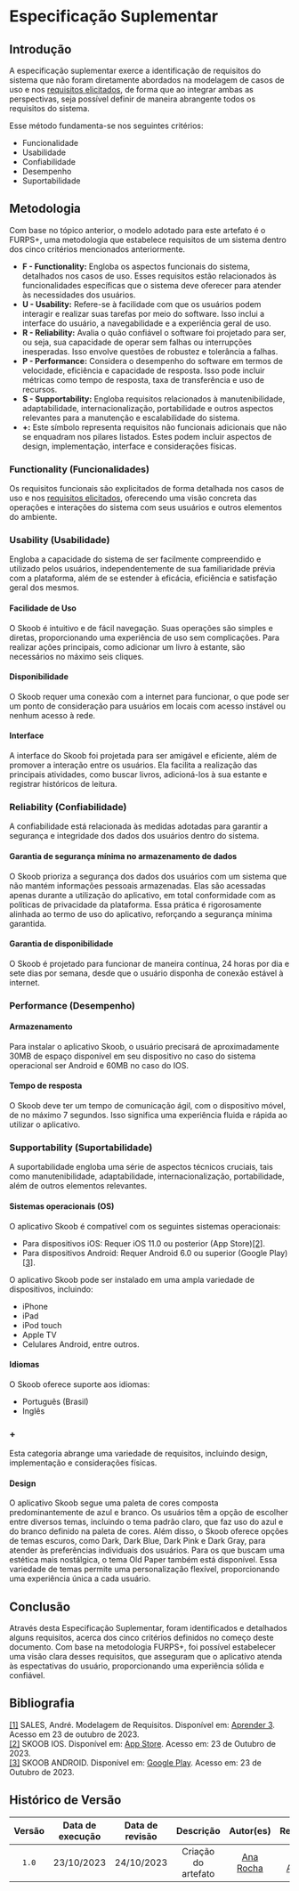 # Especificação Suplementar

## Introdução

A especificação suplementar exerce a identificação de requisitos do sistema que não foram diretamente abordados na modelagem de casos de uso e nos [requisitos elicitados](../elicitacao/requisitos.md), de forma que ao integrar ambas as perspectivas, seja possível definir de maneira abrangente todos os requisitos do sistema.

Esse método fundamenta-se nos seguintes critérios:

- Funcionalidade
- Usabilidade
- Confiabilidade
- Desempenho
- Suportabilidade

## Metodologia

Com base no tópico anterior, o modelo adotado para este artefato é o FURPS+, uma metodologia que estabelece requisitos de um sistema dentro dos cinco critérios mencionados anteriormente.

- __F - Functionality:__ Engloba os aspectos funcionais do sistema, detalhados nos casos de uso. Esses requisitos estão relacionados às funcionalidades específicas que o sistema deve oferecer para atender às necessidades dos usuários.
- __U - Usability:__ Refere-se à facilidade com que os usuários podem interagir e realizar suas tarefas por meio do software. Isso inclui a interface do usuário, a navegabilidade e a experiência geral de uso.
- __R - Reliability:__ Avalia o quão confiável o software foi projetado para ser, ou seja, sua capacidade de operar sem falhas ou interrupções inesperadas. Isso envolve questões de robustez e tolerância a falhas.
- __P - Performance:__ Considera o desempenho do software em termos de velocidade, eficiência e capacidade de resposta. Isso pode incluir métricas como tempo de resposta, taxa de transferência e uso de recursos.
- __S - Supportability:__ Engloba requisitos relacionados à manutenibilidade, adaptabilidade, internacionalização, portabilidade e outros aspectos relevantes para a manutenção e escalabilidade do sistema.
- __+:__ Este símbolo representa requisitos não funcionais adicionais que não se enquadram nos pilares listados. Estes podem incluir aspectos de design, implementação, interface e considerações físicas. 

### Functionality (Funcionalidades)

Os requisitos funcionais são explicitados de forma detalhada nos casos de uso e nos [requisitos elicitados](../elicitacao/requisitos.md), oferecendo uma visão concreta das operações e interações do sistema com seus usuários e outros elementos do ambiente.

### Usability (Usabilidade)

Engloba a capacidade do sistema de ser facilmente compreendido e utilizado pelos usuários, independentemente de sua familiaridade prévia com a plataforma, além de se estender à eficácia, eficiência e satisfação geral dos mesmos.

#### Facilidade de Uso

O Skoob é intuitivo e de fácil navegação. Suas operações são simples e diretas, proporcionando uma experiência de uso sem complicações. Para realizar ações principais, como adicionar um livro à estante, são necessários no máximo seis cliques.

#### Disponibilidade

O Skoob requer uma conexão com a internet para funcionar, o que pode ser um ponto de consideração para usuários em locais com acesso instável ou nenhum acesso à rede.

#### Interface

A interface do Skoob foi projetada para ser amigável e eficiente, além de promover a interação entre os usuários. Ela facilita a realização das principais atividades, como buscar livros, adicioná-los à sua estante e registrar históricos de leitura.

### Reliability (Confiabilidade)

A confiabilidade está relacionada às medidas adotadas para garantir a segurança e integridade dos dados dos usuários dentro do sistema.

#### Garantia de segurança mínima no armazenamento de dados

O Skoob prioriza a segurança dos dados dos usuários com um sistema que não mantém informações pessoais armazenadas. Elas são acessadas apenas durante a utilização do aplicativo, em total conformidade com as políticas de privacidade da plataforma. Essa prática é rigorosamente alinhada ao termo de uso do aplicativo, reforçando a segurança mínima garantida.

#### Garantia de disponibilidade

O Skoob é projetado para funcionar de maneira contínua, 24 horas por dia e sete dias por semana, desde que o usuário disponha de conexão estável à internet.

### Performance (Desempenho)

#### Armazenamento

Para instalar o aplicativo Skoob, o usuário precisará de aproximadamente 30MB de espaço disponível em seu dispositivo no caso do sistema operacional ser Android e 60MB no caso do IOS.

#### Tempo de resposta

O Skoob deve ter um tempo de comunicação ágil, com o dispositivo móvel, de no máximo 7 segundos. Isso significa uma experiência fluida e rápida ao utilizar o aplicativo.

### Supportability (Suportabilidade)

A suportabilidade engloba uma série de aspectos técnicos cruciais, tais como manutenibilidade, adaptabilidade, internacionalização, portabilidade, além de outros elementos relevantes.

#### Sistemas operacionais (OS)

O aplicativo Skoob é compatível com os seguintes sistemas operacionais:

- Para dispositivos iOS: Requer iOS 11.0 ou posterior (App Store)<a id="a" href="#bb">[2]</a>.
- Para dispositivos Android: Requer Android 6.0 ou superior (Google Play)<a id="a" href="#cc">[3]</a>.

O aplicativo Skoob pode ser instalado em uma ampla variedade de dispositivos, incluindo:

- iPhone
- iPad
- iPod touch
- Apple TV
- Celulares Android, entre outros.

#### Idiomas

O Skoob oferece suporte aos idiomas:

- Português (Brasil)
- Inglês

### +

Esta categoria abrange uma variedade de requisitos, incluindo design, implementação e considerações físicas.

#### Design

O aplicativo Skoob segue uma paleta de cores composta predominantemente de azul e branco. Os usuários têm a opção de escolher entre diversos temas, incluindo o tema padrão claro, que faz uso do azul e do branco definido na paleta de cores. Além disso, o Skoob oferece opções de temas escuros, como Dark, Dark Blue, Dark Pink e Dark Gray, para atender às preferências individuais dos usuários. Para os que buscam uma estética mais nostálgica, o tema Old Paper também está disponível. Essa variedade de temas permite uma personalização flexível, proporcionando uma experiência única a cada usuário.

## Conclusão

Através desta Especificação Suplementar, foram identificados e detalhados alguns requisitos, acerca dos cinco critérios definidos no começo deste documento. Com base na metodologia FURPS+, foi possível estabelecer uma visão clara desses requisitos, que asseguram que o aplicativo atenda às espectativas do usuário, proporcionando uma experiência sólida e confiável.

## Bibliografia

<a id="aa" href="#a">[1]</a> SALES, André. Modelagem de Requisitos. Disponível em: [Aprender 3](https://aprender3.unb.br/pluginfile.php/2692803/mod_resource/content/1/Requisitos%20-%20Aula%20013a.pdf). Acesso em 23 de outubro de 2023.<br>
<a id="bb" href="#a">[2]</a> SKOOB IOS. Disponível em: [App Store](https://apps.apple.com/br/app/skoob-organize-suas-leituras/id904670263). Acesso em: 23 de Outubro de 2023.<br>
<a id="cc" href="#a">[3]</a> SKOOB ANDROID. Disponível em: [Google Play](https://play.google.com/store/apps/details?id=com.gaudium.skoob). Acesso em: 23 de Outubro de 2023.<br>

## Histórico de Versão

| Versão | Data de execução | Data de revisão |             Descrição             |                      Autor(es)                       |                     Revisor(es)                      |
| :----: | :--------------: | :-------------: | :-------------------------------: | :--------------------------------------------------: | :--------------------------------------------------: |
| `1.0`  |    23/10/2023    |   24/10/2023    | Criação do artefato |   [Ana Rocha](https://github.com/anaaroch)    | [Rafael Amancio](https://github.com/Rafael-gc) |

